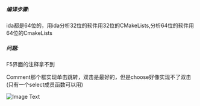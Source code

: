 ##### 编译步骤:  


ida都是64位的，用ida分析32位的软件用32位的CMakeLists,分析64位的软件用64位的CmakeLists





##### 问题: 

F5界面的注释拿不到

Comment那个框实现单击跳转，双击是最好的，但是choose好像实现不了双击(只有一个select成员函数可以用)



![Image Text](https://github.com/helloobaby/ida-comment-view/blob/master/screenshot-20220811-181545.png)

